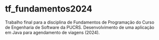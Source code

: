 # tf_fundamentos2024
Trabalho final para a disciplina de Fundamentos de Programação do Curso de Engenharia de Software da PUCRS. Desenvolvimento de uma aplicação em Java para agendamento de viagens (2024).
